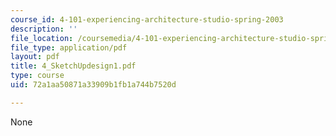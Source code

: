 ```yaml
---
course_id: 4-101-experiencing-architecture-studio-spring-2003
description: ''
file_location: /coursemedia/4-101-experiencing-architecture-studio-spring-2003/72a1aa50871a33909b1fb1a744b7520d_4_SketchUpdesign1.pdf
file_type: application/pdf
layout: pdf
title: 4_SketchUpdesign1.pdf
type: course
uid: 72a1aa50871a33909b1fb1a744b7520d

---
```

None